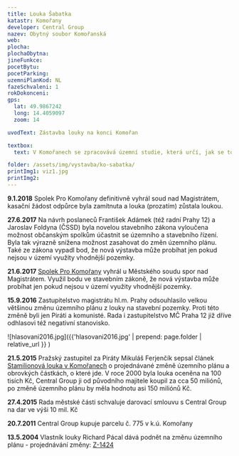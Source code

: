 ```yaml
---
title: Louka Šabatka
katastr: Komořany
developer: Central Group
nazev: Obytný soubor Komořanská
web:
plocha:
plochaObytna:
jineFunkce:
pocetBytu:
pocetParking:
uzemniPlanKod: NL
fazeSchvaleni: 1
rokDokonceni:
gps:
  lat: 49.9867242
  long: 14.4059097
  zoom: 14

uvodText: Zástavba louky na konci Komořan

textbox:
  text: V Komořanech se zpracovává územní studie, která určí, jak se toto území bude využívat. Nesouhlasíme se změnami do té doby, než bude tato studie dokončena.

folder: /assets/img/vystavba/ko-sabatka/
printImg1: viz1.jpg
printImg2:
---
```


**9.1.2018** Spolek Pro Komořany definitivně vyhrál soud nad Magistrátem, kasační žádost odpůrce byla zamítnuta a louka (prozatím) zůstala loukou.

**27.6.2017** Na návrh poslaneců František Adámek (též radní Prahy 12) a Jaroslav Foldyna (ČSSD) byla novelou stavebního zákona vyloučena možnost občanským spolkům účastnit se územního a stavebního řízení. Byla tak výrazně snížena možnost zasahovat do změn územního plánu. Také ze zákona vypadl bod, že nová výstavba může probíhat jen pokud nejsou v území využity vhodnější pozemky.

**21.6.2017** [Spolek Pro Komořany](http://www.spolekprokomorany.cz) vyhrál u Městského soudu spor nad Magistrátem. Využil bodu ve stavebním zákoně, že nová výstavba může probíhat jen pokud nejsou v území využity vhodnější pozemky.

**15.9.2016** Zastupitelstvo magistrátu hl.m. Prahy odsouhlasilo velkou většinou změnu územního plánu z louky na stavební pozemky. Proti této změně byli jen Piráti a komunisté. Rada i zastupitelstvo MČ Praha 12 již dříve odhlasovi též negativní stanovisko.

![hlasovani2016.jpg]({{'hlasovani2016.jpg' | prepend: page.folder | relative_url }} )

**21.5.2015** Pražský zastupitel za Piráty Mikuláš Ferjenčík sepsal článek [Stamilionová louka v Komořanech](https://praha.pirati.cz/milionova-louka.html) o projednávané změně územního plánu a obrovkých částkách, o které jde. V roce 2000 byla louka oceněna na 100 tisích Kč, Central Group ji od původního majitele koupil za cca 50 miliónů, po změně územního plánu by měla hodnotu asi 150 miliónů Kč.

**27.4.2015** Rada městské části schvaluje darovací smlouvu s Central Group na dar ve výši 10 mil. Kč

**20.7.2011** Central Group kupuje parcelu č. 775 v k.ú. Komořany

**13.5.2004** Vlastník louky Richard Pácal dává podnět na změnu územního plánu - projednávání změny: [Z-1424](https://app.iprpraha.cz/napp/zmeny/?id=995&action=view&presenter=Articlezmenyupravy)
